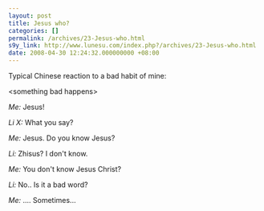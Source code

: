 ```yaml
---
layout: post
title: Jesus who?
categories: []
permalink: /archives/23-Jesus-who.html
s9y_link: http://www.lunesu.com/index.php?/archives/23-Jesus-who.html
date: 2008-04-30 12:24:32.000000000 +08:00
---
```

Typical Chinese reaction to a bad habit of mine:

&lt;something bad happens&gt;

<em>Me:</em> Jesus!

<em>Li X:</em> What you say?

<em>Me:</em> Jesus. Do you know Jesus?

<em>Li:</em> Zhisus? I don't know.

<em>Me:</em> You don't know Jesus Christ?

<em>Li:</em> No.. Is it a bad word?

<em>Me:</em> .... Sometimes...
